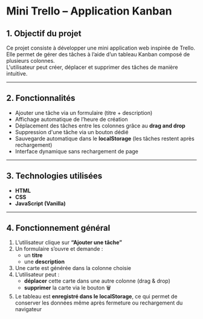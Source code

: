 # Mini Trello – Application Kanban

## 1. Objectif du projet
Ce projet consiste à développer une mini application web inspirée de Trello.  
Elle permet de gérer des tâches à l’aide d’un tableau Kanban composé de plusieurs colonnes.  
L'utilisateur peut créer, déplacer et supprimer des tâches de manière intuitive.

---

## 2. Fonctionnalités
- Ajouter une tâche via un formulaire (titre + description)
- Affichage automatique de l’heure de création
- Déplacement des tâches entre les colonnes grâce au **drag and drop**
- Suppression d'une tâche via un bouton dédié
- Sauvegarde automatique dans le **localStorage** (les tâches restent après rechargement)
- Interface dynamique sans rechargement de page

---

## 3. Technologies utilisées
- **HTML**
- **CSS**
- **JavaScript (Vanilla)**

---

## 4. Fonctionnement général
1. L’utilisateur clique sur **“Ajouter une tâche”**
2. Un formulaire s’ouvre et demande :
   - un **titre**
   - une **description**
3. Une carte est générée dans la colonne choisie
4. L’utilisateur peut :
   - **déplacer** cette carte dans une autre colonne (drag & drop)
   - **supprimer** la carte via le bouton 🗑️
5. Le tableau est **enregistré dans le localStorage**, ce qui permet de conserver les données même après fermeture ou rechargement du navigateur